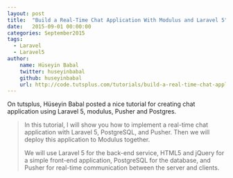 ```yaml
---
layout: post
title:  "Build a Real-Time Chat Application With Modulus and Laravel 5"
date:   2015-09-01 00:00:00
categories: September2015
tags:
  - Laravel
  - Laravel5
author:
    name: Hüseyin Babal
    twitter: huseyinbabal
    github: huseyinbabal
    url: http://code.tutsplus.com/tutorials/build-a-real-time-chat-application-with-modulus-and-laravel-5--cms-24284
---
```

On tutsplus, Hüseyin Babal posted a nice tutorial for creating chat application using Laravel 5, modulus, Pusher and Postgres.

> In this tutorial, I will show you how to implement a real-time chat application with Laravel 5, PostgreSQL, and Pusher. Then we will deploy this application to Modulus together.
>
> We will use Laravel 5 for the back-end service, HTML5 and jQuery for a simple front-end application, PostgreSQL for the database, and Pusher for real-time communication between the server and clients.
